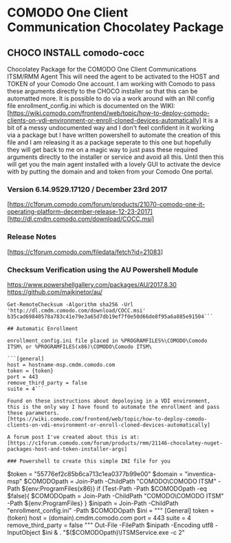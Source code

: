# COMODO One Client Communication Chocolatey Package
## CHOCO INSTALL comodo-cocc

Chocolatey Package for the COMODO One Client Communications ITSM/RMM Agent
This will need the agent to be activated to the HOST and TOKEN of your Comodo One account.
I am working with Comodo to pass these arguments directly to the CHOCO installer so that this can be automatted more.
It is possible to do via a work around with an INI config file enrollment_config.ini which is documented on the WIKI:
[https://wiki.comodo.com/frontend/web/topic/how-to-deploy-comodo-clients-on-vdi-environment-or-enroll-cloned-devices-automatically]
It is a bit of a messy undocumented way and I don't feel confident in it working via a package but I have written powershell to automate the creation of this file and I am releasing it as a package seperate to this one but hopefully they will get back to me on a magic way to just pass these required arguments directly to the installer or service and avoid all this. Until then this will get you the main agent installed with a lovely GUI to activate the device with by putting the domain and and token from your Comodo One portal.

### Version 6.14.9529.17120 / December 23rd 2017
[https://c1forum.comodo.com/forum/products/21070-comodo-one-it-operating-platform-december-release-12-23-2017]
[http://dl.cmdm.comodo.com/download/COCC.msi]

### Release Notes
[https://c1forum.comodo.com/filedata/fetch?id=21083]

### Checksum Verification using the AU Powershell Module 
https://www.powershellgallery.com/packages/AU/2017.8.30
https://github.com/majkinetor/au/

```Import-Module AU
Get-RemoteChecksum -Algorithm sha256 -Url 'http://dl.cmdm.comodo.com/download/COCC.msi'
b35cad69840578a783c41e79e3a65d7db19ef7f0e50d66de8f95a6a885e91504```

## Automatic Enrollment

enrollment_config.ini file placed in %PROGRAMFILES%\COMODO\Comodo ITSM\ or %PROGRAMFILES(x86)\COMODO\Comodo ITSM\

```[general]
host = hostname-msp.cmdm.comodo.com
token = {token}
port = 443
remove_third_party = false
suite = 4```

Found on these instructions about depoloying in a VDI environment, this is the only way I have found to automate the enrollment and pass these parameters.
[https://wiki.comodo.com/frontend/web/topic/how-to-deploy-comodo-clients-on-vdi-environment-or-enroll-cloned-devices-automatically]

A forum post I've created about this is at: [https://c1forum.comodo.com/forum/products/rmm/21146-chocolatey-nuget-packages-host-and-token-installer-args]

### Powershell to create this simple INI file for you
```
$token = "55776ef2c85b6ca713c1ea0377b99e00"
$domain = "inventica-msp"
$COMODOpath = Join-Path -ChildPath "COMODO\COMODO ITSM" -Path ${env:ProgramFiles(x86)}
if (Test-Path -Path $COMODOpath -eq $false){
    $COMODOpath = Join-Path -ChildPath "COMODO\COMODO ITSM" -Path ${env:ProgramFiles}
}
$inipath = Join-Path -ChildPath "enrollment_config.ini" -Path $COMODOpath
$ini = """
[General]
token = $($token)
host = $($domain).cmdm.comodo.com
port = 443
suite = 4
remove_third_party = false
"""
Out-File -FilePath $inipath -Encoding utf8 -InputObject $ini
& . "$($COMODOpath)\ITSMService.exe -c 2"
```